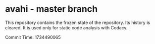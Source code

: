# avahi - master branch

This repository contains the frozen state of the repository.
Its history is cleared. It is used only for static code
analysis with Codacy.

Commit Time: 1734490065